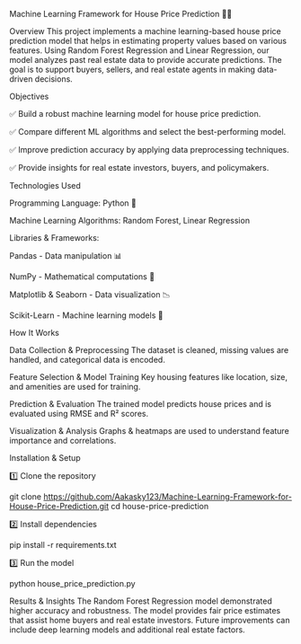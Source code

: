 Machine Learning Framework for House Price Prediction 🏡💡

Overview
This project implements a machine learning-based house price prediction model that helps in estimating property values based on various features. Using Random Forest Regression and Linear Regression, our model analyzes past real estate data to provide accurate predictions. The goal is to support buyers, sellers, and real estate agents in making data-driven decisions.

Objectives

✅ Build a robust machine learning model for house price prediction.

✅ Compare different ML algorithms and select the best-performing model.

✅ Improve prediction accuracy by applying data preprocessing techniques.

✅ Provide insights for real estate investors, buyers, and policymakers.

Technologies Used

Programming Language: Python 🐍

Machine Learning Algorithms: Random Forest, Linear Regression

Libraries & Frameworks:

Pandas - Data manipulation 📊

NumPy - Mathematical computations 🔢

Matplotlib & Seaborn - Data visualization 📉

Scikit-Learn - Machine learning models 🤖

How It Works

Data Collection & Preprocessing
The dataset is cleaned, missing values are handled, and categorical data is encoded.

Feature Selection & Model Training
Key housing features like location, size, and amenities are used for training.

Prediction & Evaluation
The trained model predicts house prices and is evaluated using RMSE and R² scores.

Visualization & Analysis
Graphs & heatmaps are used to understand feature importance and correlations.

Installation & Setup

1️⃣ Clone the repository

git clone https://github.com/Aakasky123/Machine-Learning-Framework-for-House-Price-Prediction.git
cd house-price-prediction

2️⃣ Install dependencies

pip install -r requirements.txt

3️⃣ Run the model

python house_price_prediction.py

Results & Insights
The Random Forest Regression model demonstrated higher accuracy and robustness.
The model provides fair price estimates that assist home buyers and real estate investors.
Future improvements can include deep learning models and additional real estate factors.
